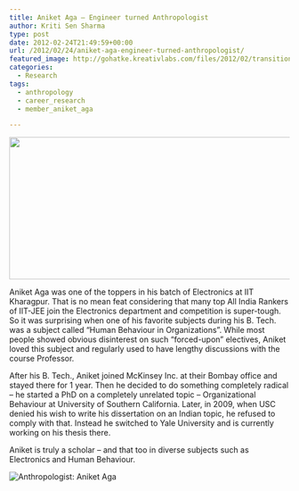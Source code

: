```yaml
---
title: Aniket Aga – Engineer turned Anthropologist
author: Kriti Sen Sharma
type: post
date: 2012-02-24T21:49:59+00:00
url: /2012/02/24/aniket-aga-engineer-turned-anthropologist/
featured_image: http://gohatke.kreativlabs.com/files/2012/02/transition.png
categories:
  - Research
tags:
  - anthropology
  - career_research
  - member_aniket_aga

---
```

[<img loading="lazy" decoding="async" src="http://gohatke.kreativlabs.com/files/2012/02/transition1.png" alt="" title="transition" width="600" height="255" class="alignnone size-full wp-image-366" srcset="https://gohatke.kreativlabs.com/files/2012/02/transition1.png 600w, https://gohatke.kreativlabs.com/files/2012/02/transition1-300x127.png 300w" sizes="(max-width: 600px) 100vw, 600px" />][1]

Aniket Aga was one of the toppers in his batch of Electronics at IIT Kharagpur. That is no mean feat considering that many top All India Rankers of IIT-JEE join the Electronics department and competition is super-tough. So it was surprising when one of his favorite subjects during his B. Tech. was a subject called “Human Behaviour in Organizations”. While most people showed obvious disinterest on such “forced-upon” electives, Aniket loved this subject and regularly used to have lengthy discussions with the course Professor.

After his B. Tech., Aniket joined McKinsey Inc. at their Bombay office and stayed there for 1 year. Then he decided to do something completely radical &#8211; he started a PhD on a completely unrelated topic – Organizational Behaviour at University of Southern California. Later, in 2009, when USC denied his wish to write his dissertation on an Indian topic, he refused to comply with that. Instead he switched to Yale University and is currently working on his thesis there.

Aniket is truly a scholar &#8211; and that too in diverse subjects such as Electronics and Human Behaviour. 

<img decoding="async" src="http://gohatke.kreativlabs.com/files/2011/11/aniket_aga.jpg" alt="Anthropologist: Aniket Aga" />

 [1]: http://gohatke.kreativlabs.com/files/2012/02/transition1.png
